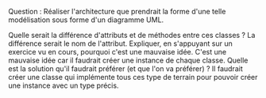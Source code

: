 Question : Réaliser l'architecture que prendrait la forme d'une telle modélisation sous forme d'un diagramme UML. 

Quelle serait la différence d'attributs et de méthodes entre ces classes ? 
    La différence serait le nom de l'attribut.
Expliquer, en s'appuyant sur un exercice vu en cours, pourquoi c'est une mauvaise idée. 
    C'est une mauvaise idée car il faudrait créer une instance de chaque classe.
Quelle est la solution qu'il faudrait préférer (et que l'on va préférer) ?
    Il faudrait créer une classe qui implémente tous ces type de terrain pour pouvoir créer une instance avec un type précis.